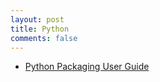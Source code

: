```yaml
---
layout: post
title: Python
comments: false
---
```

- [Python Packaging User Guide](https://packaging.python.org/en/latest/)